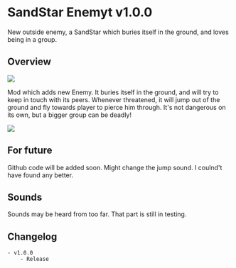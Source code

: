 # SandStar Enemyt v1.0.0
New outside enemy, a SandStar which buries itself in the ground, and loves being in a group.

## Overview

![](jump.gif)

Mod which adds new Enemy. It buries itself in the ground, and will try to keep in touch with its peers. Whenever threatened, it will jump out of the ground and fly towards player to pierce him through. It's not dangerous on its own, but a bigger group can be deadly!

![](group.gif)

## For future
Github code will be added soon. Might change the jump sound. I coulnd't have found any better.

## Sounds
Sounds may be heard from too far. That part is still in testing.

## Changelog
	- v1.0.0
		- Release